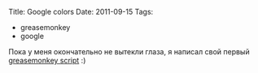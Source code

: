 Title: Google colors
Date: 2011-09-15
Tags: 
  - greasemonkey
  - google

<div class="text"> Пока у меня окончательно не вытекли глаза, я написал свой первый <a href="http://userscripts.org/scripts/show/113091">greasemonkey script</a> :)</div>